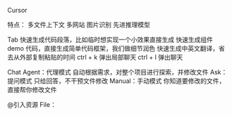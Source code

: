 Cursor

特点：
  多文件上下文
  多网站
  图片识别
  先进推理模型

Tab
  快速生成代码段落，比如临时想实现一个小效果直接生成
  快速生成组件 demo 代码，直接生成简单代码框架，我们做细节润色
  快速生成中英文翻译，省去从外部复制粘贴的时间
  ctrl + k 弹出局部聊天
  ctrl + l 弹出聊天

Chat
  Agent：代理模式 自动根据需求，对整个项目进行探索，并修改文件
  Ask：提问模式 只给回答，不干预文件修改
  Manual：手动模式 你知道要修改的文件，直接帮你修改文件

@引入资源
  File：